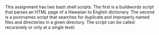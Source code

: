 This assignment has two bash shell scripts. The first is a buildwords script that parses an HTML page of a Hawaiian to English dictionary. The second is a poornames script that searches for duplicate and improperly named files and directories in a given directory. The script can be called recursively or only at a single level. 

